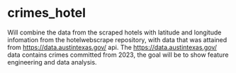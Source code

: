 # crimes_hotel

Will combine the data from the scraped hotels with latitude and longitude infomation from the hotelwebscrape repository, with data that was attained from https://data.austintexas.gov/ api. The https://data.austintexas.gov/ data contains crimes committed from 2023, the goal will be to show feature engineering and data analysis.


